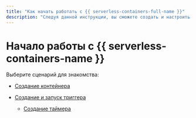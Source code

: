 ```yaml
---
title: "Как начать работать с {{ serverless-containers-full-name }}"
description: "Следуя данной инструкции, вы сможете создать и настроить контейнер или триггер."
---
```


# Начало работы с {{ serverless-containers-name }}

Выберите сценарий для знакомства:

* [Создание контейнера](container.md)

* [Создание и запуск триггера](create-trigger/index.md)

  * [Создание таймера](timer.md)
